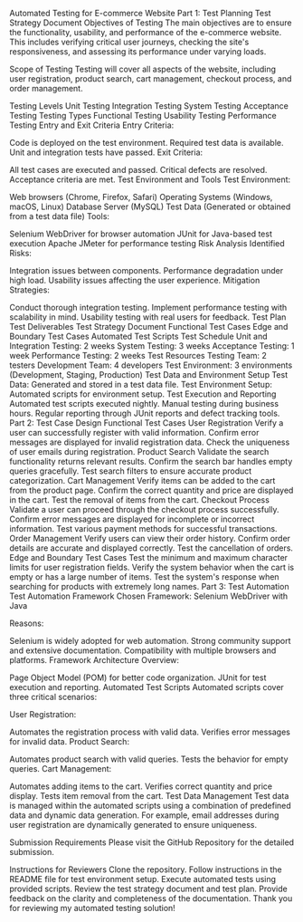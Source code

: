 Automated Testing for E-commerce Website
Part 1: Test Planning
Test Strategy Document
Objectives of Testing
The main objectives are to ensure the functionality, usability, and performance of the e-commerce website. This includes verifying critical user journeys, checking the site's responsiveness, and assessing its performance under varying loads.

Scope of Testing
Testing will cover all aspects of the website, including user registration, product search, cart management, checkout process, and order management.

Testing Levels
Unit Testing
Integration Testing
System Testing
Acceptance Testing
Testing Types
Functional Testing
Usability Testing
Performance Testing
Entry and Exit Criteria
Entry Criteria:

Code is deployed on the test environment.
Required test data is available.
Unit and integration tests have passed.
Exit Criteria:

All test cases are executed and passed.
Critical defects are resolved.
Acceptance criteria are met.
Test Environment and Tools
Test Environment:

Web browsers (Chrome, Firefox, Safari)
Operating Systems (Windows, macOS, Linux)
Database Server (MySQL)
Test Data (Generated or obtained from a test data file)
Tools:

Selenium WebDriver for browser automation
JUnit for Java-based test execution
Apache JMeter for performance testing
Risk Analysis
Identified Risks:

Integration issues between components.
Performance degradation under high load.
Usability issues affecting the user experience.
Mitigation Strategies:

Conduct thorough integration testing.
Implement performance testing with scalability in mind.
Usability testing with real users for feedback.
Test Plan
Test Deliverables
Test Strategy Document
Functional Test Cases
Edge and Boundary Test Cases
Automated Test Scripts
Test Schedule
Unit and Integration Testing: 2 weeks
System Testing: 3 weeks
Acceptance Testing: 1 week
Performance Testing: 2 weeks
Test Resources
Testing Team: 2 testers
Development Team: 4 developers
Test Environment: 3 environments (Development, Staging, Production)
Test Data and Environment Setup
Test Data: Generated and stored in a test data file.
Test Environment Setup: Automated scripts for environment setup.
Test Execution and Reporting
Automated test scripts executed nightly.
Manual testing during business hours.
Regular reporting through JUnit reports and defect tracking tools.
Part 2: Test Case Design
Functional Test Cases
User Registration
Verify a user can successfully register with valid information.
Confirm error messages are displayed for invalid registration data.
Check the uniqueness of user emails during registration.
Product Search
Validate the search functionality returns relevant results.
Confirm the search bar handles empty queries gracefully.
Test search filters to ensure accurate product categorization.
Cart Management
Verify items can be added to the cart from the product page.
Confirm the correct quantity and price are displayed in the cart.
Test the removal of items from the cart.
Checkout Process
Validate a user can proceed through the checkout process successfully.
Confirm error messages are displayed for incomplete or incorrect information.
Test various payment methods for successful transactions.
Order Management
Verify users can view their order history.
Confirm order details are accurate and displayed correctly.
Test the cancellation of orders.
Edge and Boundary Test Cases
Test the minimum and maximum character limits for user registration fields.
Verify the system behavior when the cart is empty or has a large number of items.
Test the system's response when searching for products with extremely long names.
Part 3: Test Automation
Test Automation Framework
Chosen Framework: Selenium WebDriver with Java

Reasons:

Selenium is widely adopted for web automation.
Strong community support and extensive documentation.
Compatibility with multiple browsers and platforms.
Framework Architecture Overview:

Page Object Model (POM) for better code organization.
JUnit for test execution and reporting.
Automated Test Scripts
Automated scripts cover three critical scenarios:

User Registration:

Automates the registration process with valid data.
Verifies error messages for invalid data.
Product Search:

Automates product search with valid queries.
Tests the behavior for empty queries.
Cart Management:

Automates adding items to the cart.
Verifies correct quantity and price display.
Tests item removal from the cart.
Test Data Management
Test data is managed within the automated scripts using a combination of predefined data and dynamic data generation. For example, email addresses during user registration are dynamically generated to ensure uniqueness.

Submission Requirements
Please visit the GitHub Repository for the detailed submission.

Instructions for Reviewers
Clone the repository.
Follow instructions in the README file for test environment setup.
Execute automated tests using provided scripts.
Review the test strategy document and test plan.
Provide feedback on the clarity and completeness of the documentation.
Thank you for reviewing my automated testing solution!







